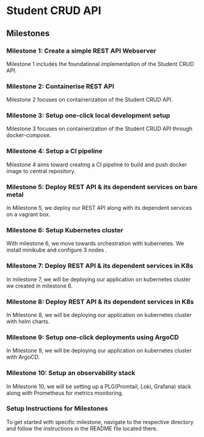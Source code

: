 # **Student CRUD API**

## **Milestones**

### **Milestone 1:  Create a simple REST API Webserver**
Milestone 1 includes the foundational implementation of the Student CRUD API.

### **Milestone 2:  Containerise REST API**
Milestone 2 focuses on containerization of the Student CRUD API.

### **Milestone 3:  Setup one-click local development setup**
Milestone 3 focuses on containerization of the Student CRUD API through docker-compose.

### **Milestone 4:  Setup a CI pipeline**
Milestone 4 aims toward creating a CI pipeline to build and push docker image to central repository.

### **Milestone 5:  Deploy REST API & its dependent services on bare metal**
In Milestone 5, we deploy our REST API along with its dependent services on a vagrant box.

### **Milestone 6:  Setup Kubernetes cluster**
With milestone 6, we move towards orchestration with kubernetes. We install minikube and configure 3 nodes .

### **Milestone 7:  Deploy REST API & its dependent services in K8s**
In milestone 7, we will be deploying our application on kubernetes cluster we created in milestone 6.

### **Milestone 8:  Deploy REST API & its dependent services in K8s**
In Milestone 8, we will be deploying our application on kubernetes cluster with helm charts.

### **Milestone 9: Setup one-click deployments using ArgoCD**
In Milestone 9, we will be deploying our application on kubernetes cluster with ArgoCD.

### **Milestone 10: Setup an observability stack**
In Milestone 10, we will be setting up a PLG(Promtail, Loki, Grafana) stack along with Prometheus for metrics monitoring.

### **Setup Instructions for Milestones**
To get started with specific milestone, navigate to the respective directory and follow the instructions in the README file located there.